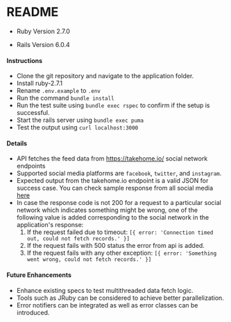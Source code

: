 # README

* Ruby Version 2.7.0

* Rails Version 6.0.4

#### Instructions

* Clone the git repository and navigate to the application folder.
* Install ruby-2.7.1
* Rename `.env.example` to `.env`
* Run the command `bundle install`
* Run the test suite using `bundle exec rspec` to confirm if the setup is successful.
* Start the rails server using `bundle exec puma`
* Test the output using `curl localhost:3000`

#### Details

* API fetches the feed data from https://takehome.io/ social network endpoints
* Supported social media platforms are `facebook`, `twitter`, and `instagram`.
* Expected output from the takehome.io endpoint is a valid JSON for success case. You can check sample response from all social media [here](https://github.com/mukeshp112/social-media-api/tree/main/spec/fixtures)
* In case the response code is not 200 for a request to a particular social network which indicates something might be wrong, one of the following value is added corresponding to the social network in the application's response: 
  1. If the request failed due to timeout: `[{ error: 'Connection timed out, could not fetch records.' }]`
  2. If the request fails with 500 status the error from api is added.
  3. If the request fails with any other exception: `[{ error: 'Something went wrong, could not fetch records.' }]`

#### Future Enhancements

* Enhance existing specs to test multithreaded data fetch logic.
* Tools such as JRuby can be considered to achieve better parallelization.
* Error notifiers can be integrated as well as error classes can be introduced.
